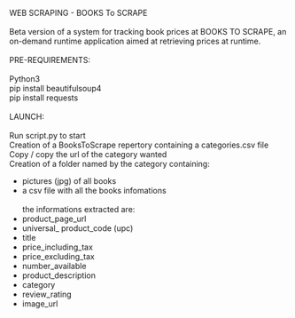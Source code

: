 WEB SCRAPING - BOOKS To SCRAPE<br>
<br>
Beta version of a system for tracking book prices at BOOKS TO SCRAPE, an on-demand runtime application aimed at retrieving prices at runtime.<br>
<br>
PRE-REQUIREMENTS:<br>
<br>
Python3<br>
pip install beautifulsoup4<br>
pip install requests<br>
<br>
LAUNCH:<br>
<br>
Run script.py to start<br>
Creation of a BooksToScrape repertory containing a categories.csv file<br>
Copy / copy the url of the category wanted<br>
Creation of a folder named by the category containing:<br>
- pictures (jpg) of all books<br>
- a csv file with all the books infomations<br>
<br>the informations extracted are:<br>
- product_page_url<br>
- universal_ product_code (upc)<br>
- title<br>
- price_including_tax<br>
- price_excluding_tax<br>
- number_available<br>
- product_description<br>
- category<br>
- review_rating<br>
- image_url<br>
